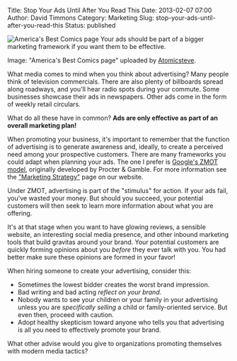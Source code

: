 Title: Stop Your Ads Until After You Read This
Date: 2013-02-07 07:00
Author: David Timmons
Category: Marketing
Slug: stop-your-ads-until-after-you-read-this
Status: published

![America's Best Comics page][1]
<span class="img-caption">
  Your ads should be part of a bigger marketing framework if you want them
  to be effective.

  Image: "America's Best Comics page" uploaded by [Atomicsteve][2].
</span>

What media comes to mind when you think about advertising? Many people
think of television commercials. There are also plenty of billboards
spread along roadways, and you'll hear radio spots during your commute.
Some businesses showcase their ads in newspapers. Other ads come in the
form of weekly retail circulars.

What do all these have in common? **Ads are only effective as part of an
overall marketing plan!**

When promoting your business, it's important to remember that the
function of advertising is to generate awareness and, ideally, to create
a perceived need among your prospective customers. There are many
frameworks you could adapt when planning your ads. The one I prefer is
[Google's ZMOT model][3], originally developed by Procter & Gamble. For
more information see the ["Marketing Strategy"][4] page on our website.

Under ZMOT, advertising is part of the "stimulus" for action. If your
ads fail, you've wasted your money. But should you succeed, your
potential customers will then seek to learn more information about what
you are offering.

It's at that stage when you want to have glowing reviews, a sensible
website, an interesting social media presence, and other inbound
marketing tools that build gravitas around your brand. Your potential
customers are quickly forming opinions about you *before* they ever talk
with you. You had better make sure these opinions are formed in your
favor!

When hiring someone to create your advertising, consider this:

-   Sometimes the lowest bidder creates the worst brand impression.
-   Bad writing and bad acting *reflect on your brand.*
-   Nobody wants to see your children or your family in your advertising
    unless you are *specifically selling* a child or family-oriented
    service. But even then, proceed with caution.
-   Adopt healthy skepticism toward anyone who tells you that
    advertising is all you need to effectively promote your brand.

What other advise would you give to organizations promoting themselves
with modern media tactics?


[1]: {filename}/images/2013/02/stop-your-lubbock-ads-until-after-you-read-this0.jpg
  "Stop Your Ads Until After You Read This"

[2]: http://commons.wikimedia.org/wiki/File:AmericasBestComics2403.jpg
  "View the original photo on Wikimedia Commons."

[3]: https://www.thinkwithgoogle.com/marketing-resources/micro-moments/2011-winning-zmot-ebook/
  "Click here to read the 'Winning the Zero Moment of Truth' ebook."

[4]: {filename}./marketing-strategy.md
  "Click here to read more about marketing strategy."
